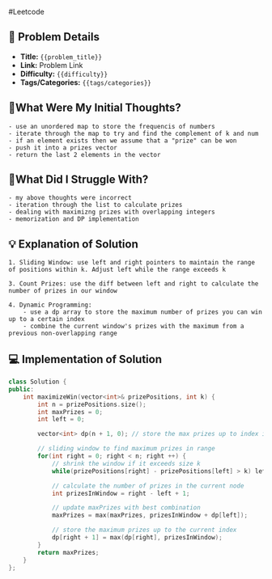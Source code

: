 #Leetcode 
## 📝 Problem Details

- **Title:** `{{problem_title}}`
- **Link:** Problem Link
- **Difficulty:** `{{difficulty}}`
- **Tags/Categories:** `{{tags/categories}}`

## 💭What Were My Initial Thoughts?

```
- use an unordered map to store the frequencis of numbers 
- iterate through the map to try and find the complement of k and num
- if an element exists then we assume that a "prize" can be won
- push it into a prizes vector
- return the last 2 elements in the vector
```

## 🤔What Did I Struggle With?

```
- my above thoughts were incorrect
- iteration through the list to calculate prizes
- dealing with maximizng prizes with overlapping integers
- memorization and DP implementation
```

## 💡 Explanation of Solution

```
1. Sliding Window: use left and right pointers to maintain the range of positions within k. Adjust left while the range exceeds k

3. Count Prizes: use the diff between left and right to calculate the number of prizes in our window

4. Dynamic Programming: 
	- use a dp array to store the maximum number of prizes you can win up to a certain index
	- combine the current window's prizes with the maximum from a previous non-overlapping range

```
## 💻 Implementation of Solution

```cpp
class Solution {
public:
	int maximizeWin(vector<int>& prizePositions, int k) {
		int n = prizePositions.size();
		int maxPrizes = 0;
		int left = 0;

		vector<int> dp(n + 1, 0); // store the max prizes up to index i

		// sliding window to find maximum prizes in range 
		for(int right = 0; right < n; right ++) {
			// shrink the window if it exceeds size k
			while(prizePositions[right] - prizePositions[left] > k) left++;

			// calculate the number of prizes in the current node
			int prizesInWindow = right - left + 1;

			// update maxPrizes with best combination
			maxPrizes = max(maxPrizes, prizesInWindow + dp[left]);

			// store the maximum prizes up to the current index
			dp[right + 1] = max(dp[right], prizesInWindow);
		}
		return maxPrizes;
	}
};
```